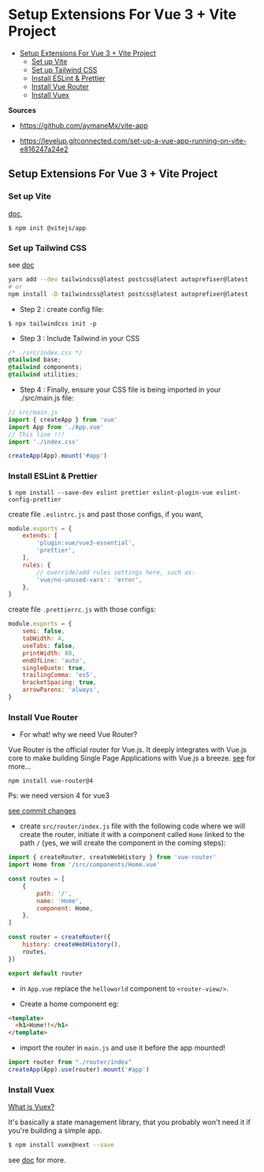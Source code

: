 
<h1>Setup Extensions For Vue 3 + Vite Project</h1>

- [Setup Extensions For Vue 3 + Vite Project](#setup-extensions-for-vue-3--vite-project)
  - [Set up Vite](#set-up-vite)
  - [Set up Tailwind CSS](#set-up-tailwind-css)
  - [Install ESLint \& Prettier](#install-eslint--prettier)
  - [Install Vue Router](#install-vue-router)
  - [Install Vuex](#install-vuex)

**Sources**

- https://github.com/aymaneMx/vite-app

- https://levelup.gitconnected.com/set-up-a-vue-app-running-on-vite-e816247a24e2


## Setup Extensions For Vue 3 + Vite Project

### Set up Vite

[doc](https://vitejs.dev/guide/#getting-started),  

```shell
$ npm init @vitejs/app
```

### Set up Tailwind CSS

see [doc](https://tailwindcss.com/docs/guides/vue-3-vite)

```bash
yarn add --dev tailwindcss@latest postcss@latest autoprefixer@latest
# or
npm install -D tailwindcss@latest postcss@latest autoprefixer@latest
```

- Step 2 : create config file:

```shell
$ npx tailwindcss init -p
```

- Step 3 : Include Tailwind in your CSS

```css
/* ./src/index.css */
@tailwind base;
@tailwind components;
@tailwind utilities;
```

- Step 4 : Finally, ensure your CSS file is being imported in your ./src/main.js file:

```js
// src/main.js
import { createApp } from 'vue'
import App from './App.vue'
// This line !!!
import './index.css'

createApp(App).mount('#app')
```

### Install ESLint & Prettier

```shell
$ npm install --save-dev eslint prettier eslint-plugin-vue eslint-config-prettier
```

create file `.eslintrc.js` and past those configs, if you want, 

```js
module.exports = {
    extends: [
        'plugin:vue/vue3-essential',
        'prettier',
    ],
    rules: {
        // override/add rules settings here, such as:
        'vue/no-unused-vars': 'error',
    },
}
```

create file `.prettierrc.js` with those configs:
```js
module.exports = {
    semi: false,
    tabWidth: 4,
    useTabs: false,
    printWidth: 80,
    endOfLine: 'auto',
    singleQuote: true,
    trailingComma: 'es5',
    bracketSpacing: true,
    arrowParens: 'always',
}
```

### Install Vue Router

- For what! why we need Vue Router?

Vue Router is the official router for Vue.js. It deeply integrates with Vue.js core to make building Single Page Applications with Vue.js a breeze.
[see](https://router.vuejs.org/) for more...

```shell
npm install vue-router@4
```

Ps: we need version 4 for vue3

[see commit changes](https://github.com/aymaneMx/first-vite-project/commit/30b2bc68daec971a14a3274bdb009d2f49d7f8ca)  

- create `src/router/index.js` file with the following code where we will create the router, initiate it with a component called `Home` linked to the path `/` (yes, we will create the component in the coming steps):
  
```js
import { createRouter, createWebHistory } from 'vue-router'
import Home from '/src/components/Home.vue'

const routes = [
    {
        path: '/',
        name: 'Home',
        component: Home,
    },
]

const router = createRouter({
    history: createWebHistory(),
    routes,
})

export default router
```

- in `App.vue` replace the `helloworld` component to `<router-view/>`.

- Create a home component eg:
```html
<template>
  <h1>Home!!</h1>
</template>
```
- import the router in `main.js` and use it before the app mounted!

```js
import router from "./router/index"
createApp(App).use(router).mount('#app')
```

### Install Vuex

[What is Vuex?](https://vuex.vuejs.org/)

It's basically a state management library, that you probably won't need it if you're building a simple app.

```bash
$ npm install vuex@next --save
```

see [doc](https://vuex.vuejs.org/guide/#the-simplest-store) for more.